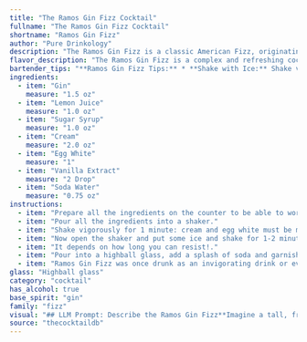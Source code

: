 ```yaml
---
title: "The Ramos Gin Fizz Cocktail"
fullname: "The Ramos Gin Fizz Cocktail"
shortname: "Ramos Gin Fizz"
author: "Pure Drinkology"
description: "The Ramos Gin Fizz is a classic American Fizz, originating in the late 19th century at the famed New Orleans bar, The Imperial Cafe. This complex, creamy concoction is known for its frothy texture, achieved through vigorous shaking with egg white and soda water.  "
flavor_description: "The Ramos Gin Fizz is a complex and refreshing cocktail. Gin provides the base spirit with its juniper and botanical notes. Lemon juice delivers a tart, bright acidity. Cream adds a velvety, smooth texture, while egg white contributes a subtle foaminess. Vanilla extract offers a touch of sweetness and warmth. Finally, soda water adds effervescence and lightness, making the cocktail both decadent and refreshing. "
bartender_tips: "**Ramos Gin Fizz Tips:** * **Shake with Ice:** Shake vigorously with ice for at least 30 seconds to emulsify the egg white and create a thick, foamy head.* **Dry Shake:**  Do a dry shake (without ice) first to emulsify the egg white and create a silky texture. * **Fresh is Best:** Use fresh lemon juice and soda water for optimal flavor.* **Don't Over-Pour Soda:** Gently pour soda water to avoid excessive foam.* **Garnish:**  A lemon twist or sprig of mint adds a touch of elegance. "
ingredients:
  - item: "Gin"
    measure: "1.5 oz"
  - item: "Lemon Juice"
    measure: "1.0 oz"
  - item: "Sugar Syrup"
    measure: "1.0 oz"
  - item: "Cream"
    measure: "2.0 oz"
  - item: "Egg White"
    measure: "1"
  - item: "Vanilla Extract"
    measure: "2 Drop"
  - item: "Soda Water"
    measure: "0.75 oz"
instructions:
  - item: "Prepare all the ingredients on the counter to be able to work well and quickly, especially the cream and egg white."
  - item: "Pour all the ingredients into a shaker."
  - item: "Shake vigorously for 1 minute: cream and egg white must be mixed perfectly, so don\'t rush."
  - item: "Now open the shaker and put some ice and shake for 1-2 minutes."
  - item: "It depends on how long you can resist!."
  - item: "Pour into a highball glass, add a splash of soda and garnish to taste."
  - item: "Ramos Gin Fizz was once drunk as an invigorating drink or even as a breakfast, try it as an aperitif and after dinner and you will discover a little gem now lost."
glass: "Highball glass"
category: "cocktail"
has_alcohol: true
base_spirit: "gin"
family: "fizz"
visual: "## LLM Prompt: Describe the Ramos Gin Fizz**Imagine a tall, frosted glass filled with a frothy, cloudy concoction. The drink is a pale, almost milky white, with delicate bubbles rising to the surface. Hints of lemon zest and a subtle shimmer of the gin's reflection can be seen through the haze.****Focus on the following details:*** **Texture:** Is the foam light and airy, or dense and creamy? How does it contrast with the liquid underneath?* **Color:**  Is the white a pure, bright white, or does it have a slight yellow or pink hue?* **Clarity:** How much of the liquid can be seen through the foam? Are there any visible ingredients, like lemon zest or ice?* **Overall impression:** Does the drink look refreshing and summery, or rich and decadent? What kind of mood does it evoke?**Please provide a descriptive paragraph that captures the visual essence of a Ramos Gin Fizz.** "
source: "thecocktaildb"
---
```


